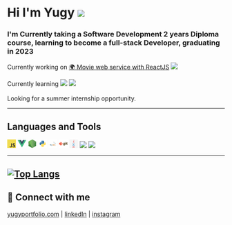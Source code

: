 # Hi I'm Yugy <img src="https://camo.githubusercontent.com/be37cdc8f930300096c506ad4574eaae977c48fbb2705cfcb92f4eeab8282c7a/68747470733a2f2f6d656469612e67697068792e636f6d2f6d656469612f56674344417a634b767352364f4d307557672f67697068792e676966" width="50"> 

### I'm Currently taking a Software Development 2 years Diploma course, learning to become a full-stack Developer, graduating in **2023**

Currently working on [🌍 Movie web service with ReactJS](https://github.com/yugykim/react)
<img src="https://camo.githubusercontent.com/63371d36886ee658f5a97401f393e1ab1684b2fd3de674b8f5efc7d410b2a3d0/68747470733a2f2f6d656469612e67697068792e636f6d2f6d656469612f57556c706c634d704f43456d5447427442572f67697068792e676966" width="50"> 

Currently learning
<img src="https://raw.githubusercontent.com/kubowania/portfolio-with-animations/main/images/gql.png" width="20" />
<img src="https://raw.githubusercontent.com/kubowania/portfolio-with-animations/main/images/react.png" width="20" />
<br />
<br />
Looking for a summer internship opportunity. 

---

## Languages and Tools

<img src="https://raw.githubusercontent.com/github/explore/80688e429a7d4ef2fca1e82350fe8e3517d3494d/topics/javascript/javascript.png" width="20"> <img src="https://raw.githubusercontent.com/github/explore/80688e429a7d4ef2fca1e82350fe8e3517d3494d/topics/vue/vue.png" width="20">
<img src="https://raw.githubusercontent.com/github/explore/80688e429a7d4ef2fca1e82350fe8e3517d3494d/topics/nodejs/nodejs.png" width="20">
<img src="https://raw.githubusercontent.com/github/explore/80688e429a7d4ef2fca1e82350fe8e3517d3494d/topics/python/python.png" width="20">
<img src="https://raw.githubusercontent.com/github/explore/80688e429a7d4ef2fca1e82350fe8e3517d3494d/topics/mysql/mysql.png" width="20">
<img src="https://raw.githubusercontent.com/github/explore/80688e429a7d4ef2fca1e82350fe8e3517d3494d/topics/git/git.png" width="20">
<img src="img/java.png" width="20" height="20">
<img src="https://raw.githubusercontent.com/kubowania/portfolio-with-animations/main/images/gql.png" width="20" />
<img src="https://raw.githubusercontent.com/kubowania/portfolio-with-animations/main/images/react.png" width="20" />

---
[![Top Langs](https://github-readme-stats.vercel.app/api/top-langs/?username=yugykim&langs_count=4&layout=compact)](https://github.com/yugykim)
---
## 🔗 Connect with me

[yugyportfolio.com](https://www.yugyportfolio.com/) |
[linkedIn](https://www.linkedin.com/in/yugyeong-kim-20a16b225/) |
[instagram](https://www.instagram.com/yugyeongkim2/)

